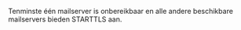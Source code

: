 Tenminste één mailserver is onbereikbaar en alle andere beschikbare mailservers bieden STARTTLS aan.
